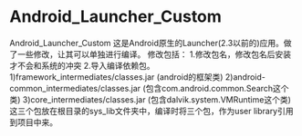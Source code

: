 Android_Launcher_Custom
=======================

Android_Launcher_Custom
这是Android原生的Launcher(2.3以前的)应用。做了一些修改，让其可以单独进行编译。
修改包括：
1.修改包名，修改包名后安装才不会和系统的冲突 
2.导入编译依赖包。
  1)framework_intermediates/classes.jar (android的框架类)
  2)android-common_intermediates/classes.jar (包含com.android.common.Search这个类)
  3)core_intermediates/classes.jar (包含dalvik.system.VMRuntime这个类)
  这三个包放在根目录的sys_lib文件夹中，编译时将三个包，作为user library引用到项目中来。
